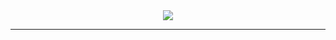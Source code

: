 <div align="center">
<img src="https://cdn.discordapp.com/attachments/1036704547235696663/1037464661509034014/image.png">
<hr>
